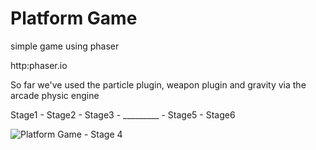 # Platform Game
simple game using phaser

http:phaser.io

So far we've used the particle plugin, weapon plugin and gravity via the arcade physic engine

Stage1 - Stage2 - Stage3 - _________ - Stage5 - Stage6

![Platform Game - Stage 4](https://saturdaycodersamsterdam.github.io/Stage4.png)

